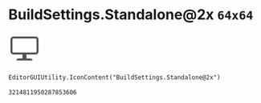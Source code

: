 # BuildSettings.Standalone@2x `64x64`
<img src="/img/BuildSettings.Standalone@2x.png" width=64 height=64>

``` CSharp
EditorGUIUtility.IconContent("BuildSettings.Standalone@2x")
```
```
3214811950287853606
```
